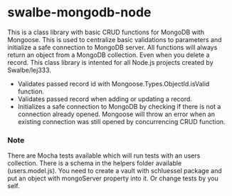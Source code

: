 # swalbe-mongodb-node

This is a class library with basic CRUD functions for MongoDB with Mongoose. This is used to centralize basic validations to parameters and initialize a safe connection to MongoDB server. All functions will always return an object from a MongoDB collection. Even when you delete a record. This class library is intented for all Node.js projects created by Swalbe/lej333. 

- Validates passed record id with Mongoose.Types.ObjectId.isValid function.
- Validates passed record when adding or updating a record.
- Initializes a safe connection to MongoDB by checking if there is not a connection already opened. Mongoose will throw an error when an existing connection was still opened by concurrencing CRUD function.

### Note
There are Mocha tests available which will run tests with an users collection. There is a schema in the helpers folder available (users.model.js). You need to create a vault with schluessel package and put an object with mongoServer property into it. Or change tests by you self.
